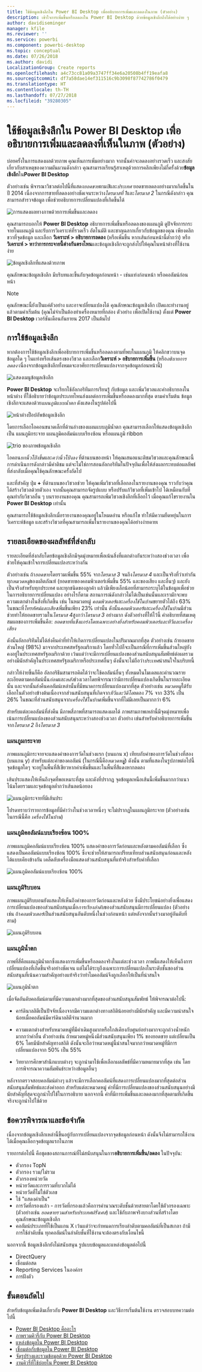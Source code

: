 ```yaml
---
title: ใช้ข้อมูลเชิงลึกใน Power BI Desktop เพื่ออธิบายการเพิ่มและลดลงในภาพ (ตัวอย่าง)
description: เข้าใจการเพิ่มขึ้นหรือลดลงใน Power BI Desktop ด้วยข้อมูลเชิงลึกถึงได้อย่างง่าย ๆ
author: davidiseminger
manager: kfile
ms.reviewer: ''
ms.service: powerbi
ms.component: powerbi-desktop
ms.topic: conceptual
ms.date: 07/26/2018
ms.author: davidi
LocalizationGroup: Create reports
ms.openlocfilehash: a4c73cc81a09a3747ff34e6a20508b4ff19eafa8
ms.sourcegitcommit: df7a58dae14ef311516c9b3098f87742786f0479
ms.translationtype: HT
ms.contentlocale: th-TH
ms.lasthandoff: 07/27/2018
ms.locfileid: "39280305"
---
```

# <a name="use-insights-in-power-bi-desktop-to-explain-increases-and-decreases-seen-in-visuals-preview"></a>ใช้ข้อมูลเชิงลึกใน Power BI Desktop เพื่ออธิบายการเพิ่มและลดลงที่เห็นในภาพ (ตัวอย่าง)

บ่อยครั้งในการแสดงผลด้วยภาพ คุณเห็นการเพิ่มอย่างมาก จากนั้นค่าจะลดลงอย่างรวดเร็ว และสงสัยเกี่ยวกับสาเหตุของความผันผวนดังกล่าว คุณสามารถเรียนรู้สาเหตุด้วยการคลิกเพียงไม่กี่ครั้งด้วย**ข้อมูลเชิงลึก**ใน**Power BI Desktop**

ตัวอย่างเช่น พิจารณาวิชวลต่อไปนี้ที่แสดง*ยอดขาย*ตาม*ปี*และ*ประเทศ* ยอดขายลดลงอย่างมากเกิดขึ้นในปี 2014 เนื่องจากการขายที่ลดลงอย่างชัดเจนระหว่าง*ไตรมาสที่ 1*และ*ไตรมาส 2* ในกรณีดังกล่าว คุณสามารถสำรวจข้อมูล เพื่อช่วยอธิบายการเปลี่ยนแปลงที่เกิดขึ้นได้ 

![การแสดงผลทางภาพด้วยการเพิ่มขึ้นและลดลง](media/desktop-insights/insights_01a.png)

คุณสามารถบอกให้ **Power BI Desktop** อธิบายการเพิ่มขึ้นหรือลดลงของแผนภูมิ ดูปัจจัยการกระจายในแผนภูมิ และรับการวิเคราะห์ที่รวดเร็ว อัตโนมัติ และชาญฉลากเกี่ยวกับข้อมูลของคุณ เพียงคลิกขวาที่จุดข้อมูล และเลือก **วิเคราะห์ > อธิบายการลดลง** (หรือเพิ่มขึ้น หากเส้นก่อนหน้านี้ต่ำกว่า) หรือ **วิเคราะห์ > หาว่าการกระจายนี้ต่างกันตรงไหน**และข้อมูลเชิงลึกจะถูกส่งไปให้คุณในหน้าต่างที่ใช้งานง่าย

![ข้อมูลเชิงลึกที่แสดงด้วยภาพ](media/desktop-insights/insights_01.png)

คุณลักษณะข้อมูลเชิงลึก มีบริบทและขึ้นกับจุดข้อมูลก่อนหน้า - เช่นแท่งก่อนหน้า หรือคอลัมน์ก่อนหน้า

> [!NOTE]
> คุณลักษณะนี้ยังเป็นแค่ตัวอย่าง และอาจเปลี่ยนแปลงได้ คุณลักษณะข้อมูลเชิงลึก เปิดและทำงานอยู่แล้วตามค่าเริ่มต้น (คุณไม่จำเป็นต้องทำเครื่องหมายที่กล่อง ตัวอย่าง เพื่อเปิดใช้งาน) ตั้งแต่ **Power BI Desktop** เวอร์ชันเดือนกันยายน 2017 เป็นต้นไป


## <a name="using-insights"></a>การใช้ข้อมูลเชิงลึก
หากต้องการใช้ข้อมูลเชิงลึกเพื่ออธิบายการเพิ่มขึ้นหรือลดลงตามที่พบในแผนภูมิ ให้คลิกขวาบนจุดข้อมูลใด ๆ ในแท่งหรือเส้นตรงของวิชวล และเลือก**วิเคราะห์ > อธิบายการเพิ่มขึ้น** (หรือ*อธิบายการ ลดลง* เนื่องจากข้อมูลเชิงลึกทั้งหมดจะอาศัยการเปลี่ยนแปลงจากจุดข้อมูลก่อนหน้านี้)

![แสดงเมนูข้อมูลเชิงลึก](media/desktop-insights/insights_02.png)

**Power BI Desktop** จะเรียกใช้อัลกอริทึมการเรียนรู้ กับข้อมูล และเพิ่มวิชวลและคำอธิบายลงในหน้าต่าง ที่ใช้อธิบายว่าข้อมูลประเภทไหนส่งผลต่อการเพิ่มขึ้นหรือลดลงมากที่สุด ตามค่าเริ่มต้น ข้อมูลเชิงลึกจะแสดงด้วย*แผนภูมิแบบน้ำตก* ดังแสดงในรูปต่อไปนี้

![หน้าต่างป็อปอัพข้อมูลเชิงลึก](media/desktop-insights/insights_03.png)

โดยการเลือกไอคอนขนาดเล็กที่ด้านล่างของแผนแบบภูมิน้ำตก คุณสามารถเลือกให้แสดงข้อมูลเชิงลึก เป็น แผนภูมิกระจาย แผนภูมิคอลัมน์แบบเรียงซ้อน หรือแผนภูมิ ribbon

![trio ของภาพข้อมูลเชิงลึก](media/desktop-insights/insights_04.png)

ไอคอน*ยกนิ้วโป้งขึ้น*และ*คว่านิ้วโป้งลง* ที่ด้านบนของหน้า ให้คุณเสนอแนะติชมวิชวลและคุณลักษณะนี้ การดำเนินการดังกล่าวมีคำติชม แต่จะไม่ใช่การสอนอัลกอริทึมในปัจจุบันเพื่อให้ส่งผลกระทบต่อผลลัพธ์ที่ส่งกลับเมื่อคุณใช้คุณลักษณะครั้งถัดไป

และที่สำคัญ ปุ่ม **+** ที่ด้านบนของวิชวลช่วย ให้คุณเพิ่มวิชวลที่เลือกลงในรายงานของคุณ ราวกับว่าคุณได้สร้างวิชวลด้วยตัวเอง จากนั้นคุณสามารถจัดรูปแบบ หรือปรับแก้วิชวลที่เพิ่มเข้าไป ได้เหมือนกับที่คุณทำกับวิชวลอื่น ๆ บนรายงานของคุณ คุณสามารถเพิ่มวิชวลเชิงลึกที่เลือกไว้ เมื่อคุณแก้ไขรายงานใน **Power BI Desktop** เท่านั้น

คุณสามารถใช้ข้อมูลเชิงลึกเมื่อรายงานของคุณอยู่ในโหมดอ่าน หรือแก้ไข ทำให้มีความยืดหยุ่นในการวิเคราะห์ข้อมูล และสร้างวิชวลที่คุณสามารถเพิ่มในรายงานของคุณได้อย่างง่ายดายเ

## <a name="details-of-the-results-returned"></a>รายละเอียดของผลลัพธ์ที่ส่งกลับ

รายละเอียดที่ส่งกลับโดยข้อมูลเชิงลึกมีจุดมุ่งหมายเพื่อเน้นสิ่งที่แตกต่างกันระหว่างสองช่วงเวลา เพื่อช่วยให้คุณเข้าใจการเปลี่ยนแปลงระหว่างกัน  

ตัวอย่างเช่น ถ้า*ยอดขาย*โดยรวมเพิ่มขึ้น 55% จาก*ไตรมาส 3* จนถึง*ไตรมาส 4* และเป็นจริงที่ว่าเท่ากันทุก*หมวดหมู่*ของผลิตภัณฑ์ (ยอดขายของคอมพิวเตอร์เพิ่มขึ้น 55% และของเสียง และอื่นๆ) และยังเป็นจริงสำหรับทุกประเทศ และทุกชนิดของลูกค้า แล้วมีเพียงเล็กน้อยที่สามารถระบุได้ในข้อมูลเพื่อช่วยในการอธิบายการเปลี่ยนแปลง อย่างไรก็ตาม สถานการณ์ดังกล่าวไม่ได้เป็นเช่นนั้นและเรามักจะพบความแตกต่างในสิ่งที่เกิดขึ้น เช่น ในหมวดหมู่ *คอมพิวเตอร์*และ*เครื่องใช้ในบ้าน*ขยายตัวได้ถึง 63% ในขณะที่*โทรทัศน์และเสียง*เพิ่มขึ้นเพียง 23% เท่านั้น ดังนั้น*คอมพิวเตอร์*และ*เครื่องใช้ในบ้าน*มีส่วนช่วยทำให้ยอดขายรวมใน*ไตรมาส 4*สูงกว่า*ไตรมาส 3* อย่างมาก  ดังตัวอย่างที่ให้ไว้นี้ คำอธิบายที่สมเหตุสมผลของการเพิ่มขึ้นคือ: *ยอดขายที่แข็งแกร่งโดยเฉพาะอย่างยิ่งสำหรับคอมพิวเตอร์และทีวีและเครื่องเสียง* 

ดังนั้นอัลกอริทึมไม่ได้ส่งคืนค่าที่ทำให้เกิดการเปลี่ยนแปลงในปริมาณมากที่สุด ตัวอย่างเช่น ถ้ายอดขายส่วนใหญ่ (98%) มาจากประเทศสหรัฐอเมริกาแล้ว โดยทั่วไปก็จะเป็นกรณีที่การเพิ่มขึ้นส่วนใหญ่ยังคงอยู่ในประเทศสหรัฐอเมริกาด้วย เว้นแต่ว่าจะมีการเปลี่ยนแปลงของส่วนสนับสนุนสัมพัทธ์ต่อผลรวมอย่างมีนัยสำคัญในประเทศสหรัฐอเมริกาหรือประเทศอื่นๆ ดังนั้นจะไม่ถือว่า*ประเทศ*น่าสนใจในบริบทนี้  

กล่าวให้ง่ายขึ้นก็คือ อัลกอริธึมสามารถคิดได้ว่าจะใช้คอลัมน์อื่นๆ ทั้งหมดในโมเดลและคำนวณรายละเอียดตามคอลัมน์นั้น*ก่อน*และ*หลัง*ช่วงเวลาโดยพิจารณาว่ามีการเปลี่ยนแปลงเกิดขึ้นในรายละเอียดนั้น และจากนั้นส่งคืนคอลัมน์เหล่านั้นที่มีขนาดการเปลี่ยนแปลงมากที่สุด ตัวอย่างเช่น *หมวดหมู่*ได้รับเลือกในตัวอย่างข้างต้นเนื่องจากส่วนสนับสนุนที่เกิดจาก*ทีวีและวิดีโอ*ลดลง 7% จาก 33% เป็น 26% ในขณะที่ส่วนสนับสนุนจาก*เครื่องใช้ในบ้าน*เพิ่มขึ้นจากที่ไม่มีเลยเป็นมากกว่า 6% 

สำหรับแต่ละคอลัมน์ที่ส่งคืน มีภาพสี่ภาพที่สามารถแสดงผลได้ ภาพสามภาพเหล่านี้มีจุดมุ่งหมายเพื่อเน้นการเปลี่ยนแปลงของส่วนสนับสนุนระหว่างสองช่วงเวลา ตัวอย่าง เช่นสำหรับคำอธิบายการเพิ่มขึ้นจาก*ไตรมาส 2* ถึง*ไตรมาส 3*

### <a name="the-scatter-plot"></a>แผนภูมกระจาย

ภาพแผนภูมิกระจายจะแสดงค่าของการวัดในช่วงแรก (บนแกน x) เทียบกับค่าของการวัดในช่วงที่สอง (บนแกน y) สำหรับแต่ละค่าของคอลัมน์ (ในกรณีนี้คือ*หมวดหมู่*ู่) ดังนั้น ตามที่แสดงในรูปภาพต่อไปนี้ จุดข้อมูลใดๆ จะอยู่ในพื้นที่สีเขียวหากค่าเพิ่มขึ้นและในพื้นที่สีแดงหากลดลง 

เส้นประแสดงให้เห็นถึงจุดที่พอเหมาะที่สุด และดังที่ปรากฏ จุดข้อมูลเหนือเส้นนี้เพิ่มขึ้นมากกว่าแนวโน้มโดยรวมและจุดข้อมูลต่ำกว่าเส้นลดน้อยลง  

![แผนภูมิกระจายที่มีเส้นประ](media/desktop-insights/insights_01b.png)

โปรดทราบว่ารายการข้อมูลที่มีค่าว่างในช่วงเวลาหนึ่งๆ จะไม่ปรากฏในแผนภูมิกระจาย (ตัวอย่างเช่น ในกรณีนี้คือ *เครื่องใช้ในบ้าน*)

### <a name="the-100-stacked-column-chart"></a>แผนภูมิคอลัมน์แบบเรียงซ้อน 100%

ภาพแผนภูมิคอลัมน์แบบเรียงซ้อน 100% แสดงค่าของการวัดก่อนและหลังตามคอลัมน์ที่เลือก ซึ่งแสดงเป็นคอลัมน์แบบเรียงซ้อน 100% ซึ่งจะช่วยให้สามารถเปรียบเทียบส่วนสนับสนุนก่อนและหลังได้แบบเคียงข้างกัน เคล็ดลับเครื่องมือแสดงส่วนสนับสนุนที่แท้จริงสำหรับค่าที่เลือก

![แผนภูมิคอลัมน์แบบเรียงซ้อน 100%](media/desktop-insights/insights_01c.png)

### <a name="the-ribbon-chart"></a>แผนภูมิริบบอน

ภาพแผนภูมิริบบอนยังแสดงให้เห็นถึงค่าของการวัดก่อนและหลังด้วย ซึ่งมีประโยชน์อย่างยิ่งเพื่อแสดงการเปลี่ยนแปลงของส่วนสนับสนุนเมื่อ*การเรียงลำดับ*ของส่วนสนับสนุนมีการเปลี่ยนแปลง (ตัวอย่างเช่น ถ้า*คอมพิวเตอร์*เป็นส่วนสนับสนุนอันดับหนึ่งในช่วงก่อนหน้า แต่หลังจากนั้นร่วงมาอยู่อันดับที่สาม) 

![แผนภูมิริบบอน](media/desktop-insights/insights_01d.png)

### <a name="the-waterfall-chart"></a>แผนภูมิน้ำตก

ภาพที่สี่คือแผนภูมิน้ำตกซึ่งแสดงการเพิ่มขึ้นหรือลดลงจริงในแต่ละช่วงเวลา ภาพนี้แสดงให้เห็นถึงการเปลี่ยนแปลงที่เกิดขึ้นจริงอย่างชัดเจน แต่ไม่ได้ระบุถึงเฉพาะการเปลี่ยนแปลงในระดับชั้นของส่วนสนับสนุนที่เน้นความสำคัญอย่างแท้จริงว่าทำไมคอลัมน์จึงถูกเลือกให้เป็นที่น่าสนใจ 

![แผนภูมิน้ำตก](media/desktop-insights/insights_01e.png)

เมื่อจัดอันดับคอลัมน์ตามที่มีความแตกต่างมากที่สุดของส่วนสนับสนุนสัมพัทธ์ ให้พิจารณาต่อไปนี้: 

* คาร์ดินาลลิตีเป็นปัจจัยเนื่องจากมีความแตกต่างทางสถิติน้อยอย่างมีนัยสำคัญ และมีความน่าสนใจน้อยเมื่อคอลัมน์มีคาร์ดินาลลิตีจำนวนมาก 

* ความแตกต่างสำหรับหมวดหมู่ที่มีค่าเดิมสูงมากหรือใกล้เคียงกับศูนย์อย่างมากจะถูกถ่วงน้ำหนักมากกว่าค่าอื่น ตัวอย่างเช่น ถ้าหมวดหมู่หนึ่งมีส่วนสนับสนุนเพียง 1% ของยอดขาย แต่เปลี่ยนเป็น 6% โดยมีนัยสำคัญทางสถิติ ดังนั้นจะถือว่าหมวดหมู่นี้น่าสนใจมากกว่าหมวดหมู่ที่มีการเปลี่ยนแปลงจาก 50% เป็น 55% 

* วิทยาการศึกษาสำนึกแบบต่างๆ จะถูกนำมาใช้เพื่อเลือกผลลัพธ์ที่มีความหมายมากที่สุด เช่น โดยการพิจารณาความสัมพันธ์ระหว่างข้อมูลอื่นๆ
 
หลังจากตรวจสอบคอลัมน์ต่างๆ แล้วจะมีการเลือกคอลัมน์ที่แสดงการเปลี่ยนแปลงมากที่สุดต่อส่วนสนับสนุนสัมพัทธ์และส่งค่าออก สำหรับแต่ละหมวดหมู่ ค่าที่มีการเปลี่ยนแปลงของส่วนสนับสนุนอย่างมีนัยสำคัญที่สุดจะถูกนำไปใช้ในการอธิบาย นอกจากนี้ ค่าที่มีการเพิ่มขึ้นและลดลงมากที่สุดตามที่เกิดขึ้นจริงจะถูกนำไปใช้ด้วย


## <a name="considerations-and-limitations"></a>ข้อควรพิจารณาและข้อจำกัด
เนื่องจากข้อมูลเชิงลึกเหล่านี้ขึ้นอยู่กับการเปลี่ยนแปลงจากจุดข้อมูลก่อนหน้า ดังนั้นจึงไม่สามารถใช้งานได้เมื่อคุณเลือกจุดข้อมูลแรกในภาพ 

รายการต่อไปนี้ คือชุดของสถานการณ์ที่ไม่สนับสนุนในการ**อธิบายการเพิ่มขึ้น/ลดลง** ในปัจจุบัน:

* ตัวกรอง TopN
* ตัวกรอง รวม/ไม่รวม
* ตัวกรองหน่วยวัด
* หน่วยวัดและการรวมที่บวกไม่ได้
* หน่วยวัดที่ไม่ใช่ตัวเลข
* ใช้ "แสดงค่าเป็น"
* การวัดที่กรองแล้ว - การวัดที่กรองแล้วคือการคำนวณระดับชั้นด้วยสายตาโดยใช้ตัวกรองเฉพาะ (ตัวอย่างเช่น *ยอดขายรวมสำหรับประเทศฝรั่งเศส*) และใช้กับภาพจริงบางส่วนที่สร้างโดยคุณลักษณะข้อมูลเชิงลึก
* คอลัมน์ประเภทที่ใช้เป็นแกน X เว้นแต่ว่าจะกำหนดการเรียงลำดับตามคอลัมน์ที่เป็นสเกลา ถ้ามีการใช้ลำดับชั้น ทุกคอลัมน์ในลำดับชั้นที่ใช้งานจะต้องตรงกับเงื่อนไขนี้


นอกจากนี้ ข้อมูลเชิงลึกยังไม่สนับสนุน รูปแบบข้อมูลและแหล่งข้อมูลต่อไปนี้

* DirectQuery
* เชื่อมต่อสด
* Reporting Services ในองค์กร
* การฝังตัว

## <a name="next-steps"></a>ขั้นตอนถัดไป
สำหรับข้อมูลเพิ่มเติมเกี่ยวกับ **Power BI Desktop** และวิธีการเริ่มต้นใช้งาน ตรวจสอบบทความต่อไปนี้

* [Power BI Desktop คืออะไร](desktop-what-is-desktop.md)
* [ภาพรวมคิวรี่กับ Power BI Desktop](desktop-query-overview.md)
* [แหล่งข้อมูลใน Power BI Desktop](desktop-data-sources.md)
* [เชื่อมต่อกับข้อมูลใน Power BI Desktop](desktop-connect-to-data.md)
* [จัดรูปร่างและรวมข้อมูลด้วย Power BI Desktop](desktop-shape-and-combine-data.md)
* [งานคิวรี่ที่ใช้บ่อยใน Power BI Desktop](desktop-common-query-tasks.md)   

